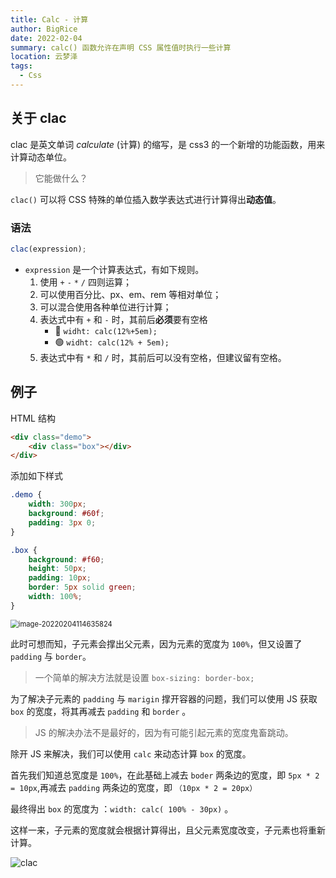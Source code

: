 ```yaml
---
title: Calc - 计算
author: BigRice
date: 2022-02-04
summary: calc() 函数允许在声明 CSS 属性值时执行一些计算
location: 云梦泽
tags:
  - Css
---
```


## 关于 clac

clac 是英文单词 _calculate_ (计算) 的缩写，是 css3 的一个新增的功能函数，用来计算动态单位。

> 它能做什么？

`clac()` 可以将 CSS 特殊的单位插入数学表达式进行计算得出**动态值**。

### 语法

```js
clac(expression);
```

-   `expression` 是一个计算表达式，有如下规则。
    1. 使用 `+` `-` `*` `/` 四则运算；
    2. 可以使用百分比、px、em、rem 等相对单位；
    3. 可以混合使用各种单位进行计算；
    4. 表达式中有 `+` 和 `-` 时，其前后**必须**要有空格
        - 🔴 `widht: calc(12%+5em);`
        - 🟢 `widht: calc(12% + 5em);`
    5. 表达式中有 `*` 和 `/` 时，其前后可以没有空格，但建议留有空格。

## 例子

HTML 结构

```html
<div class="demo">
    <div class="box"></div>
</div>
```

添加如下样式

```css
.demo {
    width: 300px;
    background: #60f;
    padding: 3px 0;
}

.box {
    background: #f60;
    height: 50px;
    padding: 10px;
    border: 5px solid green;
    width: 100%;
}
```

<img src="https://sbr-1314368469.cos.ap-guangzhou.myqcloud.com/Images/202301062129974.png" alt="image-20220204114635824" style="zoom:80%" />

此时可想而知，子元素会撑出父元素，因为元素的宽度为 `100%`，但又设置了 `padding` 与 `border`。

> 一个简单的解决方法就是设置 `box-sizing: border-box;`

为了解决子元素的 `padding` 与 `marigin` 撑开容器的问题，我们可以使用 JS 获取 `box` 的宽度，将其再减去 `padding` 和 `border` 。

> JS 的解决办法不是最好的，因为有可能引起元素的宽度鬼畜跳动。

除开 JS 来解决，我们可以使用 `calc` 来动态计算 `box` 的宽度。

首先我们知道总宽度是 `100%`，在此基础上减去 `boder` 两条边的宽度，即 `5px * 2 = 10px`,再减去 `padding` 两条边的宽度，即 `（10px * 2 = 20px）`

最终得出 `box` 的宽度为 ：`width: calc( 100% - 30px)` 。

这样一来，子元素的宽度就会根据计算得出，且父元素宽度改变，子元素也将重新计算。

![clac](https://sbr-1314368469.cos.ap-guangzhou.myqcloud.com/Images/202301062129037.gif)
